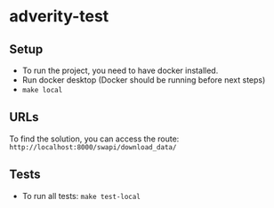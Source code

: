 # adverity-test

## Setup
- To run the project, you need to have docker installed.
- Run docker desktop (Docker should be running before next steps)
- `make local`

## URLs
To find the solution, you can access the route:
`http://localhost:8000/swapi/download_data/`

## Tests
- To run all tests: `make test-local`
